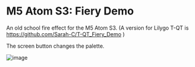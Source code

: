 # M5 Atom S3: Fiery Demo
An old school fire effect for the M5 Atom S3. (A version for Lilygo T-QT is https://github.com/Sarah-C/T-QT_Fiery_Demo )

The screen button changes the palette.

![image](https://user-images.githubusercontent.com/1586332/211065543-84f58ff5-8a21-4fca-85d7-faad5a920cc9.png)
